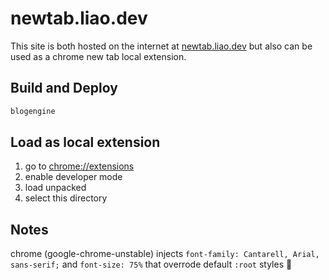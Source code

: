 # newtab.liao.dev

This site is both hosted on the internet at
[newtab.liao.dev](https://newtab.liao.dev)
but also can be used as a chrome new tab local extension.

## Build and Deploy

```sh
blogengine
```

## Load as local extension


1. go to [chrome://extensions](chrome://extensions)
2. enable developer mode
3. load unpacked
4. select this directory

## Notes

chrome (google-chrome-unstable) injects `font-family: Cantarell, Arial, sans-serif;` and `font-size: 75%` that overrode default `:root` styles :facepalm:
